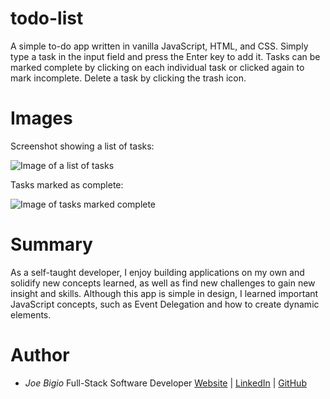 # todo-list

A simple to-do app written in vanilla JavaScript, HTML, and CSS. Simply type a task in the input field and press the Enter key to add it. Tasks can be marked complete by clicking on each individual task or clicked again to mark incomplete. Delete a task by clicking the trash icon.

# Images

Screenshot showing a list of tasks:

![Image of a list of tasks](https://i.postimg.cc/fTd7X5bx/todo1.png)

Tasks marked as complete:

![Image of tasks marked complete](https://i.postimg.cc/xCdB44dZ/todo2.png)

# Summary

As a self-taught developer, I enjoy building applications on my own and solidify new concepts learned, as well as find new challenges to gain new insight and skills. Although this app is simple in design, I learned important JavaScript concepts, such as Event Delegation and how to create dynamic elements.

# Author

- _Joe Bigio_ Full-Stack Software Developer [Website](https://joebigio.netlify.app/) | [LinkedIn](https://www.linkedin.com/in/joelbigio/) | [GitHub](https://github.com/jvbigio)
